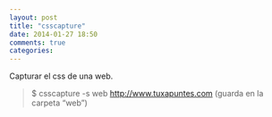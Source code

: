 ```yaml
---
layout: post
title: "csscapture"
date: 2014-01-27 18:50
comments: true
categories: 
---
```

Capturar el css de una web.

>$ csscapture -s web http://www.tuxapuntes.com (guarda en la carpeta “web”)

